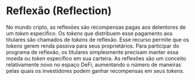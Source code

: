 # Reflexão (Reflection)

No mundo cripto, as reflexões são recompensas pagas aos detentores de um _token_ específico. Os _tokens_ que distribuem esse pagamento aos titulares são chamados de _tokens_ de reflexão. Esse recurso permite que os _tokens_ gerem renda passiva para seus proprietários. Para participar do programa de reflexão, os titulares simplesmente precisam manter essa moeda ou _token_ específico em sua carteira. As reflexões são um conceito relativamente novo no espaço DeFi, aumentando o número de maneiras pelas quais os investidores podem ganhar recompensas em seus _tokens_.